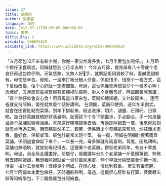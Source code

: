 ```yaml
---
issue: 27
title: 菜脯情
author: 張美容
language: 海陸
date: 2013-07-11T00:00:00.000+08:00
topic: 懷想
difficulty: 2
wikidata: Q98095829
wikidata_link: https://www.wikidata.org/wiki/Q98095829
---
```

「五月節包12斤米有較少兜，你兜一家分無幾多隻，七月半愛包加兜仔。」五月節个粽仔正食啊忒，阿姆就愁到七月半去咧！
今年五月節，𠊎兜毋肯八十零歲个老哀仔再過包粽仔咧。天氣恁熱，又無人好𢯭手，就緊話佢用買較了俐，愛鹹愛甜都有，毋使恁辛苦。𠊎知，一溜來打粄分細人仔食，係佢惜子、惜孫个一種方式，這下愛佢改變，佢个心肝肚一定盡艱苦。毋過，這乜係𠊎兜痛惜哀仔个一種孝心啊！
恁堵好，五月節前電視緊報有菜脯摻防腐劑，對人个身體毋好。阿姆聽著煞煞講：「買个粽仔仰會安心食！用買毋當自家來包，菜脯知總知總，又乜較衛生。」連阿爸就支持阿姆，𠊎兜就無麼个話好講咧。
在頭擺，菜脯仰使買，逐年冬禾割忒，就會在田竇肚點兜菜頭，到年下挷起來，經過洗淨、切片、滷鹽、石頭矺、日頭晒，幾日仔菜脯就晒好好落盎咧。記得該下个冬下頭盡冷，手必腳必，手一扡用鹽滷過个菜脯就㖸㖸滾痛。本來還好喋喋搶等去晒，毋過跈阿姆去一擺，後來仰般拐就毋肯再過去咧。晒菜脯雖然多工、艱苦，但係晒出个菜脯拿來煎卵、炒蒜頭米盡香、盡好食，係飯桌頂、飯包肚最常出現个菜。
有一擺，阿姆在明櫃肚搜著兩盎菜脯，係頭過食伸留下來个，一年長一兜，毋多知就有兩盎咧。背尾，田無耕咧，菜脯也無晒咧，就放到毋記得去。這搜著个老菜脯，摎𠊎老弟同年，有五十零歲咧，毋過，烏金烏金還盡好。前駁仔，𠊎聽講年分久个老菜脯一斤愛歸萬銀，煞煞轉去摎阿姆講，無想著阿姆就留一滴仔自家用定，伸个早就分隔壁鄰舍你扡一扡、佢撮一撮討去食嗽咧！𠊎純良个阿姆，在佢心肚，情比利較重。
驚又有毒菜脯，七月半阿姆本本愛包粽仔。天時還較熱咧，毋過，這擺𠊎心肝肚有打算，𠊎愛轉去跈等阿姆學包，下二擺換𠊎包分阿姆食。